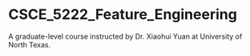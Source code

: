 # CSCE_5222_Feature_Engineering

A graduate-level course instructed by Dr. Xiaohui Yuan at University of North Texas.
